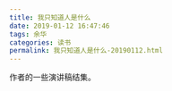 ```yaml
---
title: 我只知道人是什么
date: 2019-01-12 16:47:46
tags: 余华
categories: 读书
permalink: 我只知道人是什么-20190112.html
---
```

作者的一些演讲稿结集。

